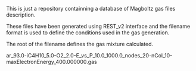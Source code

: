 
This is just a repository containning a database of Magboltz gas files description.

These files have been generated using REST_v2 interface and the filename format is used to define the conditions used in the gas generation.

The root of the filename defines the gas mixture calculated.

ar_93.0-iC4H10_5.0-O2_2.0-E_vs_P_10.0_1000.0_nodes_20-nCol_10-maxElectronEnergy_400.000000.gas


